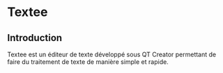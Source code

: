 # Textee

## Introduction
Textee est un éditeur de texte développé sous QT Creator permettant de faire du traitement de texte de manière simple et rapide.

